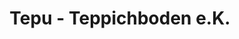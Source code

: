 ---
title: "Tepu - Teppichboden e.K."
url: /barsinghausen/tepu-teppichboden-e-k/
shop: Raumausstattung
---